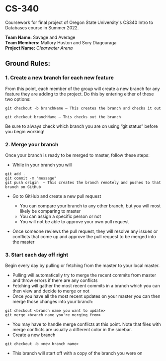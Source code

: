 # CS-340

Coursework for final project of Oregon State University's CS340 Intro to Databases course in Summer 2022.

<b>Team Name:</b> Savage and Average<br>
<b>Team Members:</b> Mallory Huston and Sory Diagouraga
<br><b>Project Name:</b> <i>Clearwater Arena</i>

## Ground Rules:

### 1. Create a new branch for each new feature

From this point, each member of the group will create a new branch for any feature they are adding to the project. Do this by entering either of these two options:

<pre>
<code>git checkout -b branchName – This creates the branch and checks it out</code>
</pre>

<pre>
<code>git checkout branchName – This checks out the branch</code>
</pre>

Be sure to always check which branch you are on using “git status” before you begin working!

### 2. Merge your branch

Once your branch is ready to be merged to master, follow these steps:

* While in your branch you will 
<pre>
<code>git add .
git commit -m "message"
git push origin <branch name> – This creates the branch remotely and pushes to that branch on GitHub</code>
</pre>

* Go to GitHub and create a new pull request
  * You can compare your branch to any other branch, but you will most likely be comparing to master
  * You can assign a specific person or not
  * You will not be able to approve your own pull request

* Once someone reviews the pull request, they will resolve any issues or conflicts that come up and approve the pull request to be merged into the master

### 3. Start each day off right

Begin every day by pulling or fetching from the master to your local master.

* Pulling will automatically try to merge the recent commits from master and throw errors if there are any conflicts
* Fetching will gather the most recent commits in a branch which you can then view and decide to merge or not
* Once you have all the most recent updates on your master you can then merge those changes into your branch:
<pre>
<code>git checkout &lt;branch name you want to update&gt;
git merge &lt;branch name you're merging from&gt;</code>
</pre>

* You may have to handle merge conflicts at this point. Note that files with merge conflicts are usually a different color in the sidebar.
* Create a new branch
<pre>
<code>git checkout -b &lt;new branch name&gt;</code>
</pre>

* This branch will start off with a copy of the branch you were on
